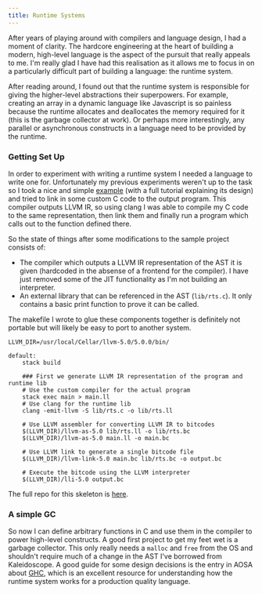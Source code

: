```yaml
---
title: Runtime Systems
---
```


After years of playing around with compilers and language design, I had a moment of clarity. The hardcore
engineering at the heart of building a modern, high-level language is the aspect of the pursuit that really
appeals to me. I'm really glad I have had this realisation as it allows me to focus in on a particularly
difficult part of building a language: the runtime system.

After reading around, I found out that the runtime system is responsible for giving the higher-level abstractions
their superpowers. For example, creating an array in a dynamic language like Javascript is so painless because
the runtime allocates and deallocates the memory required for it (this is the garbage collector at work). Or
perhaps more interestingly, any parallel or asynchronous constructs in a language need to be provided by the
runtime.

### Getting Set Up

In order to experiment with writing a runtime system I needed a language to write one for. Unfortunately my previous
experiments weren't up to the task so I took a nice and simple [example](http://www.stephendiehl.com/llvm/)
(with a full tutorial explaining its design) and tried to link in some custom C code to the output program. This
compiler outputs LLVM IR, so using clang I was able to compile my C code to the same representation, then link them
and finally run a program which calls out to the function defined there.

So the state of things after some modifications to the sample project consists of:

 - The compiler which outputs a LLVM IR representation of the AST it is given (hardcoded in the absense
   of a frontend for the compiler). I have just removed some of the JIT functionality as I'm not building
   an interpreter.
 - An external library that can be referenced in the AST (`lib/rts.c`). It only contains a basic print
   function to prove it can be called.

The makefile I wrote to glue these components together is definitely not portable but will likely be easy to
port to another system.

```
LLVM_DIR=/usr/local/Cellar/llvm-5.0/5.0.0/bin/

default:
	stack build

	### First we generate LLVM IR representation of the program and runtime lib
	# Use the custom compiler for the actual program
	stack exec main > main.ll
	# Use clang for the runtime lib
	clang -emit-llvm -S lib/rts.c -o lib/rts.ll

	# Use LLVM assembler for converting LLVM IR to bitcodes
	$(LLVM_DIR)/llvm-as-5.0 lib/rts.ll -o lib/rts.bc
	$(LLVM_DIR)/llvm-as-5.0 main.ll -o main.bc

	# Use LLVM link to generate a single bitcode file
	$(LLVM_DIR)/llvm-link-5.0 main.bc lib/rts.bc -o output.bc

	# Execute the bitcode using the LLVM interpreter
	$(LLVM_DIR)/lli-5.0 output.bc
```

The full repo for this skeleton is [here](https://github.com/jtfell/compiler-llvm/tree/94ac4332aff49874979bce4460fc506492a7e14b).

### A simple GC

So now I can define arbitrary functions in C and use them in the compiler to power high-level constructs. A good first project
to get my feet wet is a garbage collector. This only really needs a `malloc` and `free` from the OS and shouldn't require
much of a change in the AST I've borrowed from Kaleidoscope. A good guide for some design decisions is the entry in AOSA about
[GHC](http://www.aosabook.org/en/ghc.html), which is an excellent resource for understanding how the runtime system works for
a production quality language.



